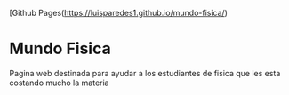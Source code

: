 [Github Pages(https://luisparedes1.github.io/mundo-fisica/)


# Mundo Fisica

Pagina web destinada para ayudar a los estudiantes de fisica que les esta costando mucho la materia